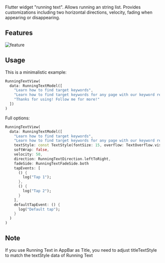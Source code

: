 Flutter widget "running text". Allows running an string list. Provides customizations including two
horizontal directions, velocity, fading when appearing or disappearing.

## Features

![feature](https://github.com/ngoclinhst98/FlutterRunningText/assets/65496918/1def81b3-e0fd-4574-9de2-4f6cdcf3c61b)

## Usage

This is a minimalistic example:

```dart
RunningTextView(
  data: RunningTextModel([
    "Learn how to find target keywords",
    "Learn how to find target keywords for any page with our keyword research guide.",
    "Thanks for using! Follow me for more!"
  ])
)
```

Full options:

```dart
RunningTextView(
  data: RunningTextModel([
    "Learn how to find target keywords",
    "Learn how to find target keywords for any page with our keyword research guide."],
    textStyle: const TextStyle(fontSize: 15, overflow: TextOverflow.visible),
    softWrap: false,
    velocity: 50,
    direction: RunningTextDirection.leftToRight,
    fadeSide: RunningTextFadeSide.both
    tapEvents: [
      () {
        log("Tap 1");
      },
      () {
        log("Tap 2");
      }
    ], 
    defaultTapEvent: () {
      log("Default tap");
    }
  )
)
```

## Note

If you use Running Text in AppBar as Title, you need to adjust titleTextStyle to match the textStyle
data of Running Text
